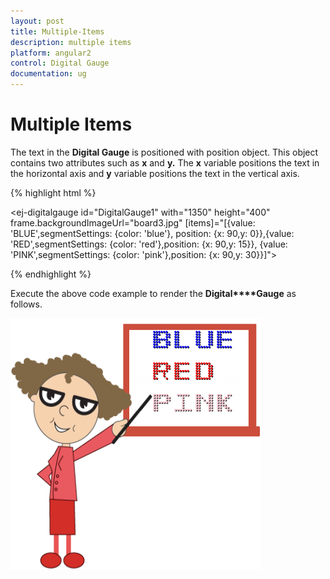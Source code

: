 ```yaml
---
layout: post
title: Multiple-Items
description: multiple items 
platform: angular2
control: Digital Gauge
documentation: ug
---
```


# Multiple Items 

The text in the **Digital Gauge** is positioned with position object. This object contains two attributes such as **x** and **y.** The **x** variable positions the text in the horizontal axis and **y** variable positions the text in the vertical axis.

{% highlight html %}

<ej-digitalgauge id="DigitalGauge1" with="1350" height="400" frame.backgroundImageUrl="board3.jpg" [items]="[{value: 'BLUE',segmentSettings: {color: 'blue'},
                                                             position: {x: 90,y: 0}},{value: 'RED',segmentSettings: {color: 'red'},position: {x: 90,y: 15}},
                                                             {value: 'PINK',segmentSettings: {color: 'pink'},position: {x: 90,y: 30}}]">
</ej-digitalgauge>

{% endhighlight %}

Execute the above code example to render the **Digital****Gauge** as follows.

![](Multiple-Items_images/Multiple-Items_img1.png)

